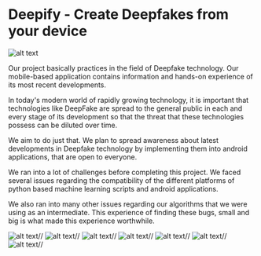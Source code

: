 # Deepify - Create Deepfakes from your device

![alt text](https://firebasestorage.googleapis.com/v0/b/hackathon-buhack.appspot.com/o/Presentation%20Images%2Fdeepifyapp.png?alt=media&token=219c2572-0ba7-4c2c-a365-0989ec1f7c4e)

Our project basically practices in the field of Deepfake technology. Our mobile-based application contains information and hands-on experience of its most recent developments.

In today's modern world of rapidly growing technology, it is important that technologies like DeepFake are spread to the general public in each and every stage of its development so that the threat that these technologies possess can be diluted over time.

We aim to do just that. We plan to spread awareness about latest developments in Deepfake technology by implementing them into android applications, that are open to everyone.

We ran into a lot of challenges before completing this project.
We faced several issues regarding the compatibility of the different platforms of python based machine learning scripts and android applications.

We also ran into many other issues regarding our algorithms that we were using as an intermediate. This experience of finding these bugs, small and big is what made this experience worthwhile.

![alt text](https://firebasestorage.googleapis.com/v0/b/hackathon-buhack.appspot.com/o/Presentation%20Images%2F1.png?alt=media&token=9f834a88-99cf-4363-84df-fabec8d745af)//
![alt text](https://firebasestorage.googleapis.com/v0/b/hackathon-buhack.appspot.com/o/Presentation%20Images%2F2.png?alt=media&token=9fa457bc-6cfe-4fa4-812d-f1303a108c9e)//
![alt text](https://firebasestorage.googleapis.com/v0/b/hackathon-buhack.appspot.com/o/Presentation%20Images%2F3.png?alt=media&token=b15743ce-ce98-48cf-b47f-45b6f8351a11)//
![alt text](https://firebasestorage.googleapis.com/v0/b/hackathon-buhack.appspot.com/o/Presentation%20Images%2F4.png?alt=media&token=10f5d65a-63f7-414f-b222-81b366514dd0)//
![alt text](https://firebasestorage.googleapis.com/v0/b/hackathon-buhack.appspot.com/o/Presentation%20Images%2F5.png?alt=media&token=0f651b67-2dc6-4774-b4f2-0bd83340e674)//
![alt text](https://firebasestorage.googleapis.com/v0/b/hackathon-buhack.appspot.com/o/Presentation%20Images%2F6.png?alt=media&token=865b9a70-09d8-4c1d-b544-35471d9772bb)//
![alt text](https://firebasestorage.googleapis.com/v0/b/hackathon-buhack.appspot.com/o/Presentation%20Images%2F10.png?alt=media&token=5035a7fc-719d-4669-bb40-70c0968b36b1)//



